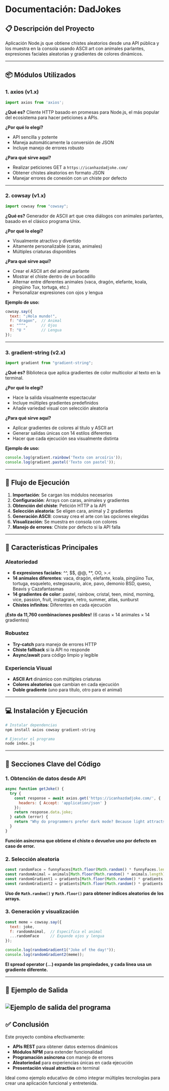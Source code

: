 # Documentación: DadJokes

## 📋 Descripción del Proyecto

Aplicación Node.js que obtiene chistes aleatorios desde una API pública y los muestra en la consola usando ASCII art con animales parlantes, expresiones faciales aleatorias y gradientes de colores dinámicos.

---

## 📦 Módulos Utilizados

### 1. axios (v1.x)
```javascript
import axios from 'axios';
```

**¿Qué es?**
Cliente HTTP basado en promesas para Node.js, el más popular del ecosistema para hacer peticiones a APIs.

**¿Por qué lo elegí?**
- API sencilla y potente
- Maneja automáticamente la conversión de JSON
- Incluye manejo de errores robusto

**¿Para qué sirve aquí?**
- Realizar peticiones GET a `https://icanhazdadjoke.com/`
- Obtener chistes aleatorios en formato JSON
- Manejar errores de conexión con un chiste por defecto

---

### 2. cowsay (v1.x)
```javascript
import cowsay from "cowsay";
```

**¿Qué es?**
Generador de ASCII art que crea diálogos con animales parlantes, basado en el clásico programa Unix.

**¿Por qué lo elegí?**
- Visualmente atractivo y divertido
- Altamente personalizable (caras, animales)
- Múltiples criaturas disponibles

**¿Para qué sirve aquí?**
- Crear el ASCII art del animal parlante
- Mostrar el chiste dentro de un bocadillo
- Alternar entre diferentes animales (vaca, dragón, elefante, koala, pingüino Tux, tortuga, etc.)
- Personalizar expresiones con ojos y lengua

**Ejemplo de uso:**
```javascript
cowsay.say({
  text: "¡Hola mundo!",
  f: "dragon",  // Animal
  e: "^^",      // Ojos
  T: "U "       // Lengua
});
```

---

### 3. gradient-string (v2.x)
```javascript
import gradient from "gradient-string";
```

**¿Qué es?**
Biblioteca que aplica gradientes de color multicolor al texto en la terminal.

**¿Por qué lo elegí?**
- Hace la salida visualmente espectacular
- Incluye múltiples gradientes predefinidos
- Añade variedad visual con selección aleatoria

**¿Para qué sirve aquí?**
- Aplicar gradientes de colores al título y ASCII art
- Generar salidas únicas con 14 estilos diferentes
- Hacer que cada ejecución sea visualmente distinta

**Ejemplo de uso:**
```javascript
console.log(gradient.rainbow('Texto con arcoíris'));
console.log(gradient.pastel('Texto con pastel'));
```

---

## 🔄 Flujo de Ejecución

1. **Importación**: Se cargan los módulos necesarios
2. **Configuración**: Arrays con caras, animales y gradientes
3. **Obtención del chiste**: Petición HTTP a la API
4. **Selección aleatoria**: Se eligen cara, animal y 2 gradientes
5. **Generación ASCII**: cowsay crea el arte con las opciones elegidas
6. **Visualización**: Se muestra en consola con colores
7. **Manejo de errores**: Chiste por defecto si la API falla

---

## 🎯 Características Principales

### Aleatoriedad
- **6 expresiones faciales**: ^^, $$, @@, **, OO, >.<
- **14 animales diferentes**: vaca, dragón, elefante, koala, pingüino Tux, tortuga, esqueleto, estegosaurio, alce, pavo, demonio BSD, queso, Beavis y Cazafantasmas
- **14 gradientes de color**: pastel, rainbow, cristal, teen, mind, morning, vice, passion, fruit, instagram, retro, summer, atlas, sunburst
- **Chistes infinitos**: Diferentes en cada ejecución

**¡Esto da 11,760 combinaciones posibles!** (6 caras × 14 animales × 14 gradientes)

### Robustez
- **Try-catch** para manejo de errores HTTP
- **Chiste fallback** si la API no responde
- **Async/await** para código limpio y legible

### Experiencia Visual
- **ASCII Art** dinámico con múltiples criaturas
- **Colores aleatorios** que cambian en cada ejecución
- **Doble gradiente** (uno para título, otro para el animal)

---

## 💻 Instalación y Ejecución

```bash
# Instalar dependencias
npm install axios cowsay gradient-string

# Ejecutar el programa
node index.js
```

---

## 📸 Secciones Clave del Código

### 1. Obtención de datos desde API
```javascript
async function getJoke() {
  try {
    const response = await axios.get('https://icanhazdadjoke.com/', {
      headers: { Accept: 'application/json' }
    });
    return response.data.joke;
  } catch (error) {
    return "Why do programmers prefer dark mode? Because light attracts bugs! 🐛";
  }
}
```
**Función asíncrona que obtiene el chiste o devuelve uno por defecto en caso de error.**

### 2. Selección aleatoria
```javascript
const randomFace = funnyFaces[Math.floor(Math.random() * funnyFaces.length)];
const randomAnimal = animals[Math.floor(Math.random() * animals.length)];
const randomGradient1 = gradients[Math.floor(Math.random() * gradients.length)];
const randomGradient2 = gradients[Math.floor(Math.random() * gradients.length)];
```
**Uso de `Math.random()` y `Math.floor()` para obtener índices aleatorios de los arrays.**

### 3. Generación y visualización
```javascript
const meme = cowsay.say({
  text: joke,
  f: randomAnimal,  // Especifica el animal
  ...randomFace     // Expande ojos y lengua
});

console.log(randomGradient1("Joke of the day!"));
console.log(randomGradient2(meme));
```
**El spread operator (...) expande las propiedades, y cada línea usa un gradiente diferente.**

---

## 🎨 Ejemplo de Salida
![Ejemplo de salida del programa](https://res.cloudinary.com/dsy30p7gf/image/upload/v1759681018/cowsays_na4rem.png)
---

## ✅ Conclusión

Este proyecto combina efectivamente:
- **APIs REST** para obtener datos externos dinámicos
- **Módulos NPM** para extender funcionalidad
- **Programación asíncrona** con manejo de errores
- **Aleatoriedad** para experiencias únicas en cada ejecución
- **Presentación visual atractiva** en terminal

Ideal como ejemplo educativo de cómo integrar múltiples tecnologías para crear una aplicación funcional y entretenida.